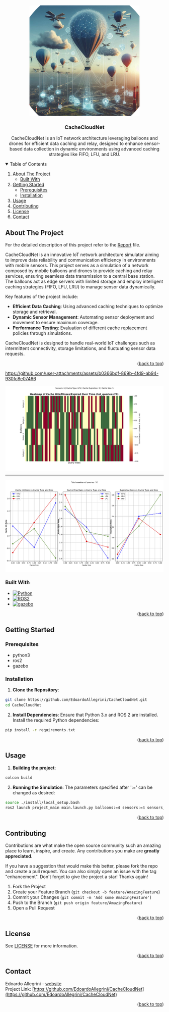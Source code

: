 
<a id="readme-top"></a>

<!-- PROJECT LOGO -->
<br />
<div align="center">
  <a href="https://github.com/EdoardoAllegrini/CacheCloudNet">
    <img src="images/teaser.png" alt="Logo" width="350" height="350">
  </a>

  <h3 align="center">CacheCloudNet</h3>

  <p align="center">
    CacheCloudNet is an IoT network architecture leveraging balloons and drones for efficient data caching and relay, designed to enhance sensor-based data collection in dynamic environments using advanced caching strategies like FIFO, LFU, and LRU.
    <br />

  </p>
</div>



<!-- TABLE OF CONTENTS -->
<details open>
  <summary>Table of Contents</summary>
  <ol>
    <li>
      <a href="#about-the-project">About The Project</a>
      <ul>
        <li><a href="#built-with">Built With</a></li>
      </ul>
    </li>
    <li>
      <a href="#getting-started">Getting Started</a>
      <ul>
        <li><a href="#prerequisites">Prerequisites</a></li>
        <li><a href="#installation">Installation</a></li>
      </ul>
    </li>
    <li><a href="#usage">Usage</a></li>
    <li><a href="#contributing">Contributing</a></li>
    <li><a href="#license">License</a></li>
    <li><a href="#contact">Contact</a></li>
  </ol>
</details>



<!-- ABOUT THE PROJECT -->
## About The Project

For the detailed description of this project refer to the [Report](/CacheCloudNet__IoT___public_repo_.pdf) file.

CacheCloudNet is an innovative IoT network architecture simulator aiming to improve data reliability and communication efficiency in environments with mobile sensors. This project serves as a simulation of a network composed by mobile balloons and drones to provide caching and relay services, ensuring seamless data transmission to a central base station. The balloons act as edge servers with limited storage and employ intelligent caching strategies (FIFO, LFU, LRU) to manage sensor data dynamically.

Key features of the project include:

- **Efficient Data Caching**: Using advanced caching techniques to optimize storage and retrieval.
- **Dynamic Sensor Management**: Automating sensor deployment and movement to ensure maximum coverage.
- **Performance Testing**: Evaluation of different cache replacement policies through simulations.

CacheCloudNet is designed to handle real-world IoT challenges such as intermittent connectivity, storage limitations, and fluctuating sensor data requests.

<p align="right">(<a href="#readme-top">back to top</a>)</p>



https://github.com/user-attachments/assets/b0366bdf-869b-4fd9-ab94-930fc8e07466




<div align="center" style="text-align: center;">

  <img src="images/heatmap/6_LFU_5_5.png" alt="Image 1" width="600" style="display: block; margin: auto;" />

</div>

<hr>

<div align="center" style="text-align: center;">

  <img src="images/comparison.png" alt="Image 2" width="600" style="display: block; margin: auto;" />

</div>

### Built With

- [![Python][Python.org]][Python-url] 
- [![ROS2](https://img.shields.io/badge/ROS2-22314E?style=flat&logo=ros&logoColor=white)](https://index.ros.org/doc/ros2/)
- [![gazebo](https://img.shields.io/badge/Gazebo-0C2A29?style=flat&logo=gazebo&logoColor=white)](http://gazebosim.org/)

<p align="right">(<a href="#readme-top">back to top</a>)</p>



<!-- GETTING STARTED -->
## Getting Started

### Prerequisites

* python3
* ros2
* gazebo


### Installation


1. **Clone the Repository**:
```bash
git clone https://github.com/EdoardoAllegrini/CacheCloudNet.git
cd CacheCloudNet
```
2. **Install Dependencies**: Ensure that Python 3.x and ROS 2 are installed. Install the required Python dependencies:
```bash
pip install -r requirements.txt
```


<p align="right">(<a href="#readme-top">back to top</a>)</p>



<!-- USAGE EXAMPLES -->
## Usage

1. **Building the project**: 
```bash
colcon build
```
2. **Running the Simulation**: The parameters specified after ':=' can be changed as desired:
```bash
source ./install/local_setup.bash
ros2 launch project_main main.launch.py balloons:=4 sensors:=4 sensors_range:=20 bs_outside:=1 cache_type:=FIFO cache_size:=3 cache_expiration:=5 query_rate:=4
```

<p align="right">(<a href="#readme-top">back to top</a>)</p>


<!-- CONTRIBUTING -->
## Contributing

Contributions are what make the open source community such an amazing place to learn, inspire, and create. Any contributions you make are **greatly appreciated**.

If you have a suggestion that would make this better, please fork the repo and create a pull request. You can also simply open an issue with the tag "enhancement".
Don't forget to give the project a star! Thanks again!

1. Fork the Project
2. Create your Feature Branch (`git checkout -b feature/AmazingFeature`)
3. Commit your Changes (`git commit -m 'Add some AmazingFeature'`)
4. Push to the Branch (`git push origin feature/AmazingFeature`)
5. Open a Pull Request

<p align="right">(<a href="#readme-top">back to top</a>)</p>



<!-- LICENSE -->
## License

See [LICENSE](LICENSE) for more information.

<p align="right">(<a href="#readme-top">back to top</a>)</p>



<!-- CONTACT -->
## Contact

Edoardo Allegrini - [website](https://EdoardoAllegrini.github.io)
<br>
Project Link: [https://github.com/EdoardoAllegrini/CacheCloudNet](https://github.com/EdoardoAllegrini/CacheCloudNet)

<p align="right">(<a href="#readme-top">back to top</a>)</p>


<!-- MARKDOWN LINKS & IMAGES -->
<!-- https://www.markdownguide.org/basic-syntax/#reference-style-links -->
[repo-url]: https://github.com/EdoardoAllegrini/CacheCloudNet
[Python-url]: https://www.python.org
[Python.org]: https://img.shields.io/badge/Python-3776AB?style=for-the-badge&logo=python&logoColor=white

[ROS2-url]: https://index.ros.org/doc/ros2/
[ROS2-logo]: https://img.shields.io/badge/ROS2-22314E?style=flat&logo=ros&logoColor=white

[Gazebo-url]: http://gazebosim.org/
[Gazebo-logo]: https://img.shields.io/badge/Gazebo-0C2A29?style=flat&logo=gazebo&logoColor=white
